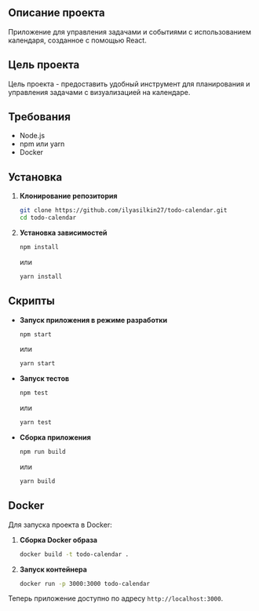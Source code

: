 ## Описание проекта

Приложение для управления задачами и событиями с использованием календаря, созданное с помощью React.

## Цель проекта

Цель проекта - предоставить удобный инструмент для планирования и управления задачами с визуализацией на календаре.

## Требования

- Node.js
- npm или yarn
- Docker

## Установка

1. **Клонирование репозитория**

    ```sh
    git clone https://github.com/ilyasilkin27/todo-calendar.git
    cd todo-calendar
    ```

2. **Установка зависимостей**

    ```sh
    npm install
    ```
    или
    ```sh
    yarn install
    ```

## Скрипты

- **Запуск приложения в режиме разработки**

    ```sh
    npm start
    ```

    или

    ```sh
    yarn start
    ```

- **Запуск тестов**

    ```sh
    npm test
    ```

    или

    ```sh
    yarn test
    ```

- **Сборка приложения**

    ```sh
    npm run build
    ```

    или

    ```sh
    yarn build
    ```

## Docker

Для запуска проекта в Docker:

1. **Сборка Docker образа**

    ```sh
    docker build -t todo-calendar .
    ```

2. **Запуск контейнера**

    ```sh
    docker run -p 3000:3000 todo-calendar
    ```

Теперь приложение доступно по адресу `http://localhost:3000`.
